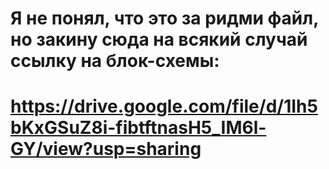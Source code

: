 # Я не понял, что это за ридми файл, но закину сюда на всякий случай ссылку на блок-схемы:
# https://drive.google.com/file/d/1Ih5bKxGSuZ8i-fibtftnasH5_IM6l-GY/view?usp=sharing
